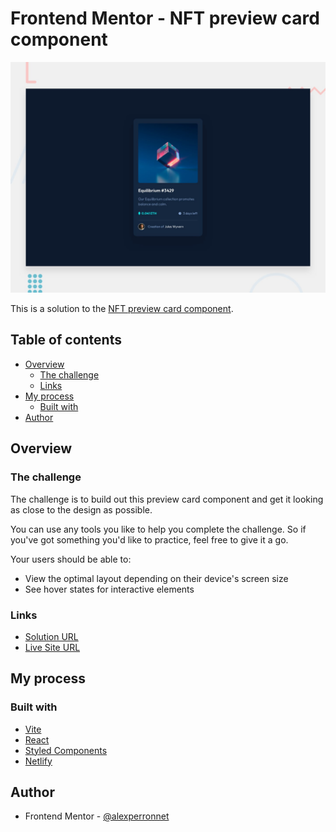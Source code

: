 # Frontend Mentor - NFT preview card component

![Design preview for the GitHub user search app coding challenge](./design/preview.jpg)

This is a solution to the [NFT preview card component](https://www.frontendmentor.io/challenges/nft-preview-card-component-SbdUL_w0U).

## Table of contents

- [Overview](#overview)
  - [The challenge](#the-challenge)
  - [Links](#links)
- [My process](#my-process)
  - [Built with](#built-with)
- [Author](#author)

## Overview

### The challenge

The challenge is to build out this preview card component and get it looking as close to the design as possible.

You can use any tools you like to help you complete the challenge. So if you've got something you'd like to practice, feel free to give it a go.

Your users should be able to:

- View the optimal layout depending on their device's screen size
- See hover states for interactive elements

### Links

- [Solution URL](https://www.frontendmentor.io/solutions/nft-preview-card-component-NE8pdPVH33)
- [Live Site URL](https://ap-fem-nft-preview-card-component.netlify.app/)

## My process

### Built with

- [Vite](https://vitejs.dev/)
- [React](https://reactjs.org/)
- [Styled Components](https://styled-components.com/)
- [Netlify](https://www.netlify.com/)

## Author

- Frontend Mentor - [@alexperronnet](https://www.frontendmentor.io/profile/alexperronnet)
